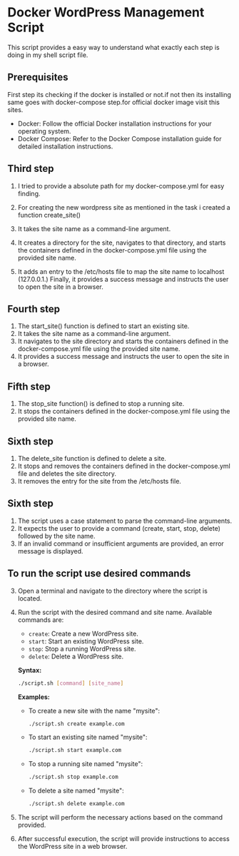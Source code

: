 # Docker WordPress Management Script

This script provides a easy way to understand what exactly each step is doing in my shell script file.

## Prerequisites

First step its checking if the docker is installed or not.if not then its installing same goes with docker-compose step.for official docker image visit this sites.

- Docker: Follow the official Docker installation instructions for your operating system.
- Docker Compose: Refer to the Docker Compose installation guide for detailed installation instructions.

## Third step

1. I tried to provide a absolute path for my docker-compose.yml for easy finding.

2. For creating the new wordpress site as mentioned in the task i created a function create_site()

3. It takes the site name as a command-line argument.

4. It creates a directory for the site, navigates to that directory, and starts the containers defined in the docker-compose.yml file using the provided site name.

5. It adds an entry to the /etc/hosts file to map the site name to localhost (127.0.0.1.)
Finally, it provides a success message and instructs the user to open the site in a browser.

## Fourth step

1. The start_site() function is defined to start an existing site.
2. It takes the site name as a command-line argument.
3. It navigates to the site directory and starts the containers defined in the docker-compose.yml file using the provided site name.
4. It provides a success message and instructs the user to open the site in a browser.

## Fifth step

1. The stop_site function() is defined to stop a running site.
2. It stops the containers defined in the docker-compose.yml file using the provided site name.

## Sixth step

1. The delete_site function is defined to delete a site.
2. It stops and removes the containers defined in the docker-compose.yml file and deletes the site directory.
3. It removes the entry for the site from the /etc/hosts file.

## Sixth step

1. The script uses a case statement to parse the command-line arguments.
2. It expects the user to provide a command (create, start, stop, delete) followed by the site name.
3. If an invalid command or insufficient arguments are provided, an error message is displayed.

## To run the script use desired commands

3. Open a terminal and navigate to the directory where the script is located.

4. Run the script with the desired command and site name. Available commands are:

   - `create`: Create a new WordPress site.
   - `start`: Start an existing WordPress site.
   - `stop`: Stop a running WordPress site.
   - `delete`: Delete a WordPress site.

   **Syntax:**

   ```bash
   ./script.sh [command] [site_name]
   ```

   **Examples:**

   - To create a new site with the name "mysite":

     ```bash
     ./script.sh create example.com
     ```

   - To start an existing site named "mysite":

     ```bash
     ./script.sh start example.com
     ```

   - To stop a running site named "mysite":

     ```bash
     ./script.sh stop example.com
     ```

   - To delete a site named "mysite":

     ```bash
     ./script.sh delete example.com
     ```

5. The script will perform the necessary actions based on the command provided.

6. After successful execution, the script will provide instructions to access the WordPress site in a web browser.
